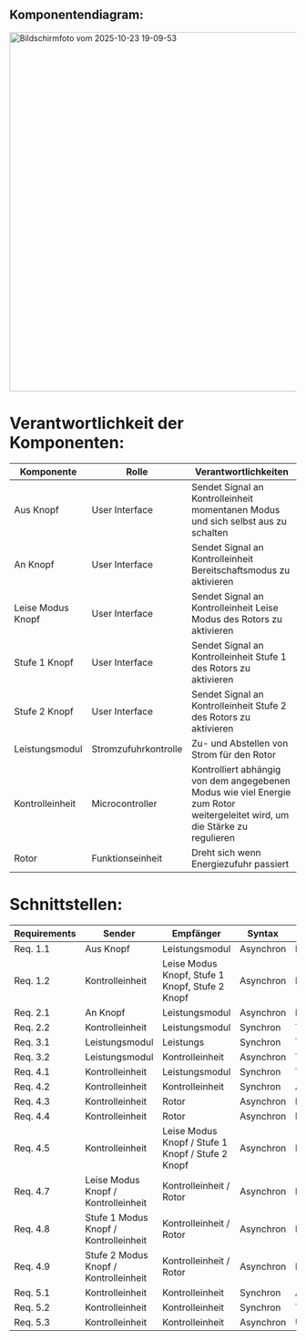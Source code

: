 ## Komponentendiagram:

<img width="1314" height="631" alt="Bildschirmfoto vom 2025-10-23 19-09-53" src="https://github.com/user-attachments/assets/1de0a6eb-0c47-4b71-850d-608d530dabef" />


# Verantwortlichkeit der Komponenten:

| **Komponente**      | **Rolle**                  | **Verantwortlichkeiten**                                                 |
|---------------------|----------------------------|--------------------------------------------------------------------------|
| Aus Knopf       | User Interface       | Sendet Signal an Kontrolleinheit momentanen Modus und sich selbst aus zu schalten |
| An Knopf       | User Interface       | Sendet Signal an Kontrolleinheit Bereitschaftsmodus zu aktivieren |
| Leise Modus Knopf       | User Interface       | Sendet Signal an Kontrolleinheit Leise Modus des Rotors zu aktivieren |
| Stufe 1 Knopf       | User Interface       | Sendet Signal an Kontrolleinheit Stufe 1 des Rotors zu aktivieren |
| Stufe 2 Knopf       | User Interface       | Sendet Signal an Kontrolleinheit Stufe 2 des Rotors zu aktivieren |
| Leistungsmodul        | Stromzufuhrkontrolle  | Zu- und Abstellen von Strom für den Rotor|
| Kontrolleinheit | Microcontroller | Kontrolliert abhängig von dem angegebenen Modus wie viel Energie zum Rotor weitergeleitet wird, um die Stärke zu regulieren                   |
| Rotor  | Funktionseinheit       | Dreht sich wenn Energiezufuhr passiert |

# Schnittstellen:

| **Requirements**                                                                          | **Sender**                                                    | **Empfänger**      | **Syntax**  | **Daten**                                                                      | **Testfall**                                                                          |
|---------------------|---------------|-----------|---------------------------|-------|-------------------------------|
| Req. 1.1 | Aus Knopf | Leistungsmodul | Asynchron | keine | TBD|
| Req. 1.2 | Kontrolleinheit | Leise Modus Knopf, Stufe 1 Knopf, Stufe 2 Knopf | Asynchron | keine | TBD|
| Req. 2.1 | An Knopf | Leistungsmodul | Asynchron | keine | TBD|
| Req. 2.2 | Kontrolleinheit | Leistungsmodul | Synchron | True/False | TBD|
| Req. 3.1 | Leistungsmodul | Leistungs | Synchron | True/False | TBD|
| Req. 3.2 | Leistungsmodul | Kontrolleinheit | Asynchron | True/False | TBD|
| Req. 4.1 | Kontrolleinheit | Leistungsmodul | Synchron | True/False | TBD|
| Req. 4.2 | Kontrolleinheit | Kontrolleinheit | Synchron | Aktiv-status | TBD|
| Req. 4.3 | Kontrolleinheit | Rotor | Asynchron | keine | TBD|
| Req. 4.4 | Kontrolleinheit | Rotor | Asynchron | keine | TBD|
| Req. 4.5 | Kontrolleinheit | Leise Modus Knopf / Stufe 1 Knopf / Stufe 2 Knopf | Asynchron | keine | TBD|
| Req. 4.7 | Leise Modus Knopf / Kontrolleinheit | Kontrolleinheit / Rotor | Asynchron | keine | TBD|
| Req. 4.8 | Stufe 1 Modus Knopf / Kontrolleinheit | Kontrolleinheit / Rotor | Asynchron | keine | TBD|
| Req. 4.9 | Stufe 2 Modus Knopf / Kontrolleinheit | Kontrolleinheit / Rotor | Asynchron | keine | TBD|
| Req. 5.1 | Kontrolleinheit | Kontrolleinheit | Synchron | Aktiv-status | TBD|
| Req. 5.2 | Kontrolleinheit | Kontrolleinheit | Synchron | True/False | TBD|
| Req. 5.3 | Kontrolleinheit | Kontrolleinheit | Asynchron | Überschneidungssignal | TBD|
